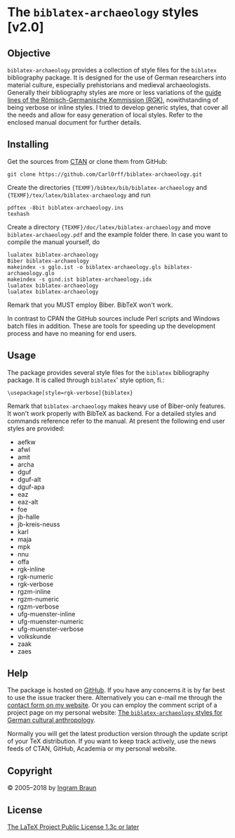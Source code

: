 # The `biblatex-archaeology` styles [v2.0]

## Objective

`biblatex-archaeology` provides a collection of style files for the `biblatex` bibliography package. It is designed for the use of German researchers into material culture, especially prehistorians and medieval archaeologists. Generally their bibliography styles are more or less variations of the [guide lines of the Römisch-Germanische Kommission (RGK)](https://www.uni-bamberg.de/fileadmin/uni/fakultaeten/ggeo_professuren/fruehgesch_archaeologie/Dateien/RGK_Richtlinien.pdf), nowithstanding of being verbose or inline styles. I tried to develop generic styles, that cover all the needs and allow for easy generation of local styles. Refer to the enclosed manual document for further details.

## Installing

Get the sources from [CTAN](http://www.ctan.org/pkg/biblatex-archaeology) or clone them from GitHub:

	git clone https://github.com/CarlOrff/biblatex-archaeology.git

Create the directories `{TEXMF}/bibtex/bib/biblatex-archaeology` and `{TEXMF}/tex/latex/biblatex-archaeology` and run

	pdftex -8bit biblatex-archaeology.ins
	texhash
	
Create a directory `{TEXMF}/doc/latex/biblatex-archaeology` and move `biblatex-archaeology.pdf` and the example folder there. In case you want to compile the manual yourself, do 

	lualatex biblatex-archaeology
	Biber biblatex-archaeology
	makeindex -s gglo.ist -o biblatex-archaeology.gls biblatex-archaeology.glo
	makeindex -s gind.ist biblatex-archaeology.idx
	lualatex biblatex-archaeology
	lualatex biblatex-archaeology

Remark that you MUST employ Biber. BibTeX won't work.

In contrast to CPAN the GitHub sources include Perl scripts and Windows batch files in addition. These are tools for speeding up the development process and have no meaning for end users.

## Usage

The package provides several style files for the `biblatex` bibliography package. It is called through `biblatex`' style option, fi.:

	\usepackage[style=rgk-verbose]{biblatex}

Remark that `biblatex-archaeology` makes heavy use of Biber-only features. It won't work properly with BibTeX as backend. For a detailed styles and commands reference refer to the manual. At present the following end user styles are provided:

- aefkw
- afwl
- amit
- archa
- dguf
- dguf-alt
- dguf-apa
- eaz
- eaz-alt
- foe
- jb-halle
- jb-kreis-neuss
- karl
- maja
- mpk
- nnu
- offa
- rgk-inline
- rgk-numeric
- rgk-verbose
- rgzm-inline
- rgzm-numeric
- rgzm-verbose
- ufg-muenster-inline
- ufg-muenster-numeric
- ufg-muenster-verbose
- volkskunde
- zaak
- zaes

## Help

The package is hosted on [GitHub](https://github.com/CarlOrff/biblatex-archaeology). If you have any concerns it is by far best to use the issue tracker there.
Alternatively you can e-mail me through the [contact form on my website](https://ingram-braun.net/public/about/legal-notice/#ib_campaign=biblatex-archaeology-2.0.4&ib_medium=readme.md&ib_source=ctan&ib_content=helpsection). Or you can employ the comment script of a project page on my personal website: [The `biblatex-archaeology` styles for German cultural anthropology](https://ingram-braun.net/public/programming/tex/latex-typography-prehistory-egyptology-anthropology-rgk-rgzm-dguf/#ib_campaign=biblatex-archaeology-2.0&ib_medium=readme.md&ib_source=ctan&ib_content=helpsection).

Normally you will get the latest production version through the update script of your TeX distribution. If you want to keep track actively, use
the news feeds of CTAN, GitHub, Academia or my personal website.

## Copyright

© 2005–2018 by [Ingram Braun](https://ingram-braun.net/#ib_campaign=biblatex-archaeology-1.4&ib_medium=readme.md&ib_source=ctan&ib_content=copyright)

## License

[The LaTeX Project Public License 1.3c or later](http://www.latex-project.org/lppl.txt)
